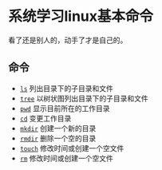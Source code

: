 # 系统学习linux基本命令
看了还是别人的，动手了才是自己的。

## 命令
* [`ls`](commands/ls.md) 列出目录下的子目录和文件
* [`tree`](commands/tree.md) 以树状图列出目录下的子目录和文件
* [`pwd`](commands/pwd.md) 显示目前所在的工作目录
* [`cd`](commands/cd.md) 变更工作目录
* [`mkdir`](commands/mkdir.md) 创建一个新的目录
* [`rmdir`](commands/rmdir.md) 删除一个空的目录
* [`touch`](commands/touch.md) 修改时间或创建一个空文件
* [`rm`](commands/rm.md) 修改时间或创建一个空文件
